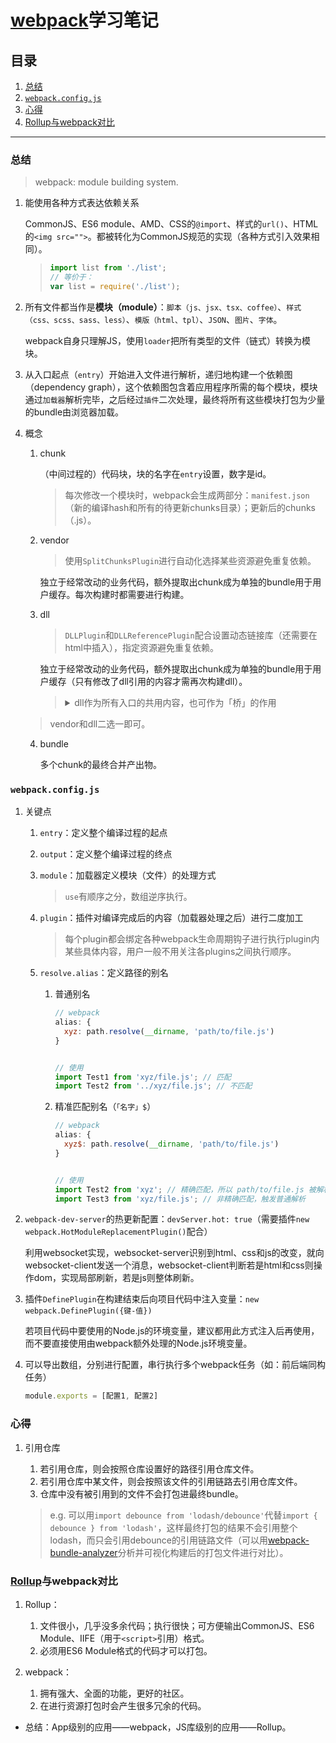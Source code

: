 # [webpack](https://github.com/webpack/webpack)学习笔记

## 目录
1. [总结](#总结)
1. [`webpack.config.js`](#webpackconfigjs)
1. [心得](#心得)
1. [Rollup与webpack对比](#rollup与webpack对比)

---
### 总结
>webpack: module building system.

1. 能使用各种方式表达依赖关系

    CommonJS、ES6 module、AMD、CSS的`@import`、样式的`url()`、HTML的`<img src="">`。都被转化为CommonJS规范的实现（各种方式引入效果相同）。

    >```javascript
    >import list from './list';
    >// 等价于：
    >var list = require('./list');
    >```
2. 所有文件都当作是**模块（module）**：`脚本（js、jsx、tsx、coffee）`、`样式（css、scss、sass、less）`、`模版（html、tpl）`、`JSON`、`图片`、`字体`。

    webpack自身只理解JS，使用`loader`把所有类型的文件（链式）转换为模块。
3. 从入口起点（`entry`）开始进入文件进行解析，递归地构建一个依赖图（dependency graph），这个依赖图包含着应用程序所需的每个模块，模块通过`加载器`解析完毕，之后经过`插件`二次处理，最终将所有这些模块打包为少量的bundle由浏览器加载。
4. 概念

    1. chunk

        （中间过程的）代码块，块的名字在`entry`设置，数字是id。

        >每次修改一个模块时，webpack会生成两部分：`manifest.json`（新的编译hash和所有的待更新chunks目录）；更新后的chunks（.js）。
    2. vendor

        >使用`SplitChunksPlugin`进行自动化选择某些资源避免重复依赖。

        独立于经常改动的业务代码，额外提取出chunk成为单独的bundle用于用户缓存。每次构建时都需要进行构建。
    3. dll

        >`DLLPlugin`和`DLLReferencePlugin`配合设置动态链接库（还需要在html中插入），指定资源避免重复依赖。

        独立于经常改动的业务代码，额外提取出chunk成为单独的bundle用于用户缓存（只有修改了dll引用的内容才需再次构建dll）。

        ><details>
        ><summary>dll作为所有入口的共用内容，也可作为「桥」的作用</summary>
        >
        >存放入口之间连接交互的代码：引入「桥」后对其设置对象属性，这样所有入口引用「桥」后都能获得对象属性，同时入口之间更新代码不互相影响。
        >>e.g. 针对特殊的需求：一个项目中拆分3个JS，第一个dll（包括「桥」），第二、三个为入口。第二入口向「桥」添加属性A，第三入口就能通过「桥」引用获得属性A，并且入口A（或B）更新代码不影响入口B（或A）的代码。
        ></details>

    >vendor和dll二选一即可。

    4. bundle

        多个chunk的最终合并产出物。

### `webpack.config.js`
1. 关键点
    1. `entry`：定义整个编译过程的起点
    2. `output`：定义整个编译过程的终点
    3. `module`：加载器定义模块（文件）的处理方式

        >`use`有顺序之分，数组逆序执行。
    4. `plugin`：插件对编译完成后的内容（加载器处理之后）进行二度加工

        >每个plugin都会绑定各种webpack生命周期钩子进行执行plugin内某些具体内容，用户一般不用关注各plugins之间执行顺序。
    5. `resolve.alias`：定义路径的别名

        1. 普通别名

            ```javascript
            // webpack
            alias: {
              xyz: path.resolve(__dirname, 'path/to/file.js')
            }


            // 使用
            import Test1 from 'xyz/file.js'; // 匹配
            import Test2 from '../xyz/file.js'; // 不匹配
            ```
        2. 精准匹配别名（`「名字」$`）

            ```javascript
            // webpack
            alias: {
              xyz$: path.resolve(__dirname, 'path/to/file.js')
            }


            // 使用
            import Test2 from 'xyz'; // 精确匹配，所以 path/to/file.js 被解析和导入
            import Test3 from 'xyz/file.js'; // 非精确匹配，触发普通解析
            ```
2. `webpack-dev-server`的热更新配置：`devServer.hot: true`（需要插件`new webpack.HotModuleReplacementPlugin()`配合）

    利用websocket实现，websocket-server识别到html、css和js的改变，就向websocket-client发送一个消息，websocket-client判断若是html和css则操作dom，实现局部刷新，若是js则整体刷新。
3. 插件`DefinePlugin`在构建结束后向项目代码中注入变量：`new webpack.DefinePlugin({键-值})`

    若项目代码中要使用的Node.js的环境变量，建议都用此方式注入后再使用，而不要直接使用由webpack额外处理的Node.js环境变量。
4. 可以导出数组，分别进行配置，串行执行多个webpack任务（如：前后端同构任务）

    ```javascript
    module.exports = [配置1, 配置2]
    ```

### 心得
1. 引用仓库

    1. 若引用仓库，则会按照仓库设置好的路径引用仓库文件。
    2. 若引用仓库中某文件，则会按照该文件的引用链路去引用仓库文件。
    3. 仓库中没有被引用到的文件不会打包进最终bundle。

    >e.g. 可以用`import debounce from 'lodash/debounce'`代替`import { debounce } from 'lodash'`，这样最终打包的结果不会引用整个lodash，而只会引用debounce的引用链路文件（可以用[webpack-bundle-analyzer](https://github.com/webpack-contrib/webpack-bundle-analyzer)分析并可视化构建后的打包文件进行对比）。

### [Rollup](https://github.com/rollup/rollup)与webpack对比
1. Rollup：

    1. 文件很小，几乎没多余代码；执行很快；可方便输出CommonJS、ES6 Module、IIFE（用于`<script>`引用）格式。
    2. 必须用ES6 Module格式的代码才可以打包。
2. webpack：

    1. 拥有强大、全面的功能，更好的社区。
    2. 在进行资源打包时会产生很多冗余的代码。

- 总结：App级别的应用——webpack，JS库级别的应用——Rollup。
